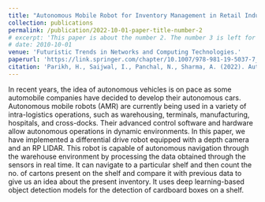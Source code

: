 ```yaml
---
title: "Autonomous Mobile Robot for Inventory Management in Retail Industry"
collection: publications
permalink: /publication/2022-10-01-paper-title-number-2
# excerpt: 'This paper is about the number 2. The number 3 is left for future work.'
# date: 2010-10-01
venue: 'Futuristic Trends in Networks and Computing Technologies.'
paperurl: 'https://link.springer.com/chapter/10.1007/978-981-19-5037-7_7'
citation: 'Parikh, H., Saijwal, I., Panchal, N., Sharma, A. (2022). Autonomous Mobile Robot for Inventory Management in Retail Industry. Futuristic Trends in Networks and Computing Technologies. Lecture Notes in Electrical Engineering, vol 936. Springer, Singapore.'
---
```

In recent years, the idea of autonomous vehicles is on pace as some automobile companies have decided to develop their autonomous cars. Autonomous mobile robots (AMR) are currently being used in a variety of intra-logistics operations, such as warehousing, terminals, manufacturing, hospitals, and cross-docks. Their advanced control software and hardware allow autonomous operations in dynamic environments. In this paper, we have implemented a differential drive robot equipped with a depth camera and an RP LIDAR. This robot is capable of autonomous navigation through the warehouse environment by processing the data obtained through the sensors in real time. It can navigate to a particular shelf and then count the no. of cartons present on the shelf and compare it with previous data to give us an idea about the present inventory. It uses deep learning-based object detection models for the detection of cardboard boxes on a shelf.